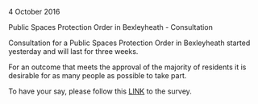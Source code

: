 4 October 2016

Public Spaces Protection Order in Bexleyheath - Consultation

Consultation for a Public Spaces Protection Order in Bexleyheath started yesterday and will last for three weeks.

For an outcome that meets the approval of the majority of residents it is desirable for as many people as possible to take part.

To have your say, please follow this [LINK](https://www.surveymonkey.co.uk/r/PSPO16) to the survey.
